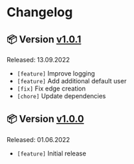 # Changelog

## 📦 Version [v1.0.1](https://github.com/BioDWH2/BioDWH2-ArcadeDB-Server/releases/tag/v1.0.1)

Released: 13.09.2022

* ```[feature]``` Improve logging
* ```[feature]``` Add additional default user
* ```[fix]``` Fix edge creation
* ```[chore]``` Update dependencies

## 📦 Version [v1.0.0](https://github.com/BioDWH2/BioDWH2-ArcadeDB-Server/releases/tag/v1.0.0)

Released: 01.06.2022

 * ```[feature]``` Initial release
